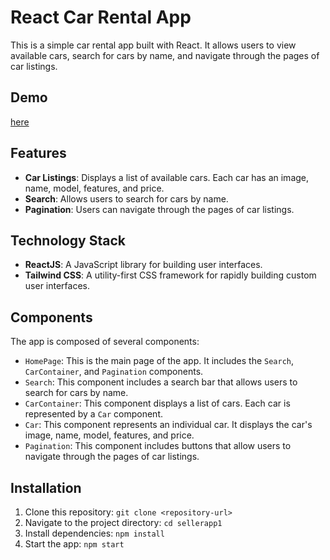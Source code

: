 # React Car Rental App

This is a simple car rental app built with React. It allows users to view available cars, search for cars by name, and navigate through the pages of car listings.

## Demo

[here](https://frontend-take-assignments.vercel.app/page/1)

## Features

- **Car Listings**: Displays a list of available cars. Each car has an image, name, model, features, and price.
- **Search**: Allows users to search for cars by name.
- **Pagination**: Users can navigate through the pages of car listings.

## Technology Stack

- **ReactJS**: A JavaScript library for building user interfaces.
- **Tailwind CSS**: A utility-first CSS framework for rapidly building custom user interfaces.

## Components

The app is composed of several components:

- `HomePage`: This is the main page of the app. It includes the `Search`, `CarContainer`, and `Pagination` components.
- `Search`: This component includes a search bar that allows users to search for cars by name.
- `CarContainer`: This component displays a list of cars. Each car is represented by a `Car` component.
- `Car`: This component represents an individual car. It displays the car's image, name, model, features, and price.
- `Pagination`: This component includes buttons that allow users to navigate through the pages of car listings.

## Installation

1. Clone this repository: `git clone <repository-url>`
2. Navigate to the project directory: `cd sellerapp1`
3. Install dependencies: `npm install`
4. Start the app: `npm start`


